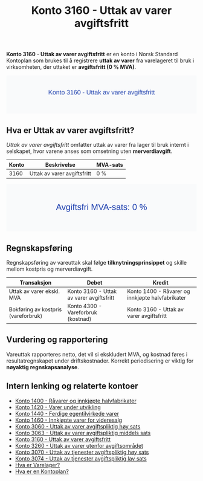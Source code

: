 ﻿---
title: "Konto 3160 - Uttak av varer avgiftsfritt"
seoTitle: "3160-uttak-av-varer-avgiftsfritt"
meta_description: '**Konto 3160 - Uttak av varer avgiftsfritt** er en konto i Norsk Standard Kontoplan som brukes til å registrere **uttak av varer** fra varelageret til bruk i v...'
slug: 3160-uttak-av-varer-avgiftsfritt
type: blog
layout: pages/single
---

**Konto 3160 - Uttak av varer avgiftsfritt** er en konto i Norsk Standard Kontoplan som brukes til å registrere **uttak av varer** fra varelageret til bruk i virksomheten, der uttaket er **avgiftsfritt (0 % MVA)**.

![Illustrasjon av konto 3160 Uttak av varer avgiftsfritt](3160-uttak-av-varer-avgiftsfritt-image.svg)

## Hva er Uttak av varer avgiftsfritt?

*Uttak av varer avgiftsfritt* omfatter uttak av varer fra lager til bruk internt i selskapet, hvor varene anses som omsetning uten **merverdiavgift**.

| Konto | Beskrivelse                         | MVA-sats |
|-------|-------------------------------------|----------|
| 3160  | Uttak av varer avgiftsfritt        | 0 %      |

![Avgiftsfri MVA-sats: 0 %](3160-mva-avgiftsfri.svg)

## Regnskapsføring

Regnskapsføring av vareuttak skal følge **tilknytningsprinsippet** og skille mellom kostpris og merverdiavgift.

| Transaksjon                         | Debet                                         | Kredit                             |
|-------------------------------------|-----------------------------------------------|------------------------------------|
| Uttak av varer ekskl. MVA           | Konto 3160 - Uttak av varer avgiftsfritt      | Konto 1400 - Råvarer og innkjøpte halvfabrikater |
| Bokføring av kostpris (vareforbruk) | Konto 4300 - Vareforbruk (kostnad)            | Konto 3160 - Uttak av varer avgiftsfritt |

## Vurdering og rapportering

Vareuttak rapporteres netto, det vil si ekskludert MVA, og kostnad føres i resultatregnskapet under driftskostnader. Korrekt periodisering er viktig for **nøyaktig regnskapsanalyse**.

## Intern lenking og relaterte kontoer

* [Konto 1400 - Råvarer og innkjøpte halvfabrikater](/blogs/kontoplan/1400-raavarer-og-innkjopte-halvfabrikater "Konto 1400 - Råvarer og innkjøpte halvfabrikater")
* [Konto 1420 - Varer under utvikling](/blogs/kontoplan/1420-varer-under-utvikling "Konto 1420 - Varer under utvikling")
* [Konto 1440 - Ferdige egentilvirkede varer](/blogs/kontoplan/1440-ferdige-egentilvirkede-varer "Konto 1440 - Ferdige egentilvirkede varer")
* [Konto 1460 - Innkjøpte varer for videresalg](/blogs/kontoplan/1460-innkjopte-varer-for-videresalg "Konto 1460 - Innkjøpte varer for videresalg")
* [Konto 3060 - Uttak av varer avgiftspliktig høy sats](/blogs/kontoplan/3060-uttak-av-varer-avgiftspliktig-hoy-sats "Konto 3060 - Uttak av varer avgiftspliktig høy sats")
* [Konto 3063 - Uttak av varer avgiftspliktig middels sats](/blogs/kontoplan/3063-uttak-av-varer-avgiftspliktig-middels-sats "Konto 3063 - Uttak av varer avgiftspliktig middels sats")
* [Konto 3160 - Uttak av varer avgiftsfritt](/blogs/kontoplan/3160-uttak-av-varer-avgiftsfritt "Konto 3160 - Uttak av varer avgiftsfritt")
* [Konto 3260 - Uttak av varer utenfor avgiftsområdet](/blogs/kontoplan/3260-uttak-av-varer-utenfor-avg-omr "Konto 3260 - Uttak av varer utenfor avgiftsområdet")
* [Konto 3070 - Uttak av tjenester avgiftspliktig høy sats](/blogs/kontoplan/3070-uttak-av-tjenester-avgiftspliktig-hoy-sats "Konto 3070 - Uttak av tjenester avgiftspliktig høy sats")
* [Konto 3074 - Uttak av tjenester avgiftspliktig lav sats](/blogs/kontoplan/3074-uttak-av-tjenester-avgiftspliktig-lav-sats "Konto 3074 - Uttak av tjenester avgiftspliktig lav sats")
* [Hva er Varelager?](/blogs/regnskap/hva-er-varelager "Hva er Varelager? Komplett Guide til Lagerføring og Verdivurdering")
* [Hva er en Kontoplan?](/blogs/regnskap/hva-er-kontoplan "Hva er en Kontoplan? Komplett Guide til Kontoplaner i Norsk Regnskap")






